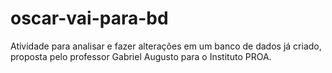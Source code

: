 # oscar-vai-para-bd
Atividade para analisar e fazer alterações em um banco de dados já criado, proposta pelo professor Gabriel Augusto para o Instituto PROA.

